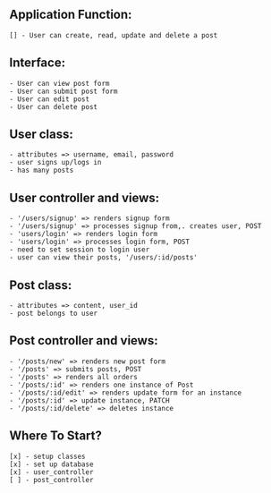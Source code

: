 ## Application Function:
    [] - User can create, read, update and delete a post

## Interface:
    - User can view post form
    - User can submit post form
    - User can edit post
    - User can delete post

## User class:
    - attributes => username, email, password
    - user signs up/logs in
    - has many posts

## User controller and views:
    - '/users/signup' => renders signup form
    - '/users/signup' => processes signup from,. creates user, POST
    - 'users/login' => renders login form
    - 'users/login' => processes login form, POST
    - need to set session to login user
    - user can view their posts, '/users/:id/posts'

## Post class:
    - attributes => content, user_id
    - post belongs to user

## Post controller and views:
    - '/posts/new' => renders new post form
    - '/posts' => submits posts, POST
    - '/posts' => renders all orders
    - '/posts/:id' => renders one instance of Post
    - '/posts/:id/edit' => renders update form for an instance
    - '/posts/:id' => update instance, PATCH
    - '/posts/:id/delete' => deletes instance

## Where To Start?
    [x] - setup classes
    [x] - set up database
    [x] - user_controller
    [ ] - post_controller
